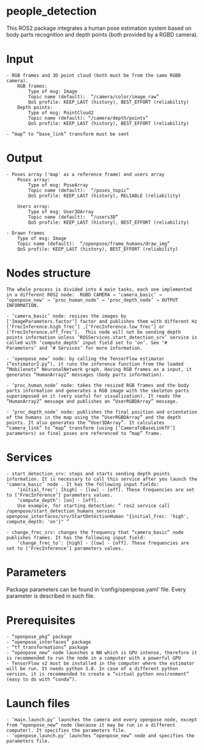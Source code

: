 # people_detection
This ROS2 package integrates a human pose estimation system based on body parts recognition and depth points (both provided by a RGBD camera).

# Input
    - RGB frames and 3D point cloud (both must be from the same RGBD camera).
	    RGB frames:
            Type of msg: Image
            Topic name (default):  “/camera/color/image_raw”
            QoS profile: KEEP_LAST (history), BEST_EFFORT (reliability)
	    Depth points:
            Type of msg: PointCloud2
            Topic name (default): “/camera/depth/points”
            QoS profile: KEEP_LAST (history), BEST_EFFORT (reliability)

    - “map” to “base_link” transform must be sent
	
# Output
    - Poses array ('map' as a reference frame) and users array
	    Poses array:
		    Type of msg: PoseArray
            Topic name (default):  “/poses_topic”
            QoS profile: KEEP_LAST (history), RELIABLE (reliability)

        Users array:
	        Type of msg: User3DArray
            Topic name (default):  “/users3D”
            QoS profile: KEEP_LAST (history), BEST_EFFORT (reliability)

    - Drawn frames
	    Type of msg: Image
        Topic name (default):  “/openpose/frame_humans/draw_img”
        QoS profile: KEEP_LAST (history), BEST_EFFORT (reliability)

# Nodes structure
    The whole process is divided into 4 main tasks, each one implemented in a different ROS2 node:  RGBD CAMERA → ‘camera_basic’ → ‘openpose_new’ → ‘proc_human_node’ → ‘proc_depth_node’ → OUTPUT INFORMATION.

    - ‘camera_basic’ node: resizes the images by ['ImageParameters.factor’] factor and publishes them with different Hz [‘FrecInference.high_frec’] ,[‘FrecInference.low_frec’] or [‘FrecInference.off_frec’].  This node will not be sending depth points information unless ‘ROSServices.start_detection_srv’ service is called with ‘compute_depth’ input field set to ‘on’. See ‘# Parameters’ and ‘# Services’ for more information.

    - ‘openpose_new’ node: by calling the TensorFlow estimator (“estimator2.py”), it runs the inference function from the loaded “Mobilenets” NeuronalNetwork graph. Having RGB frames as a input, it generates “HumanArray2” messages (body parts information).

    - ‘proc_human_node’ node: takes the resized RGB frames and the body parts information and generates a RGB image with the skeleton parts superimposed on it (very useful for visualization). It reads the “HumanArray2” message and publishes an “UserRGBDArray” message.

    - ‘proc_depth_node’ node: publishes the final position and orientation of the humans in the map using the “UserRGBDArray” and the depth points. It also generates the “User3DArray”. It calculates “camera_link” to “map” transform (using [‘CameraToBaseLinkTF’] parameters) so final poses are referenced to “map” frame.

# Services
    - start_detection_srv: stops and starts sending depth points information. It is necessary to call this service after you launch the ‘camera_basic’ node . It has the following input fields:
        ‘initial_frec’: [high] - [low] - [off]. These frequencies are set to [‘FrecInference’] parameters values.
        ‘compute_depth’: [on] - [off]. 
        Use example, for starting detection: “ ros2 service call /openpose/start_detection_humans_service openpose_interfaces/srv/StartDetectionHuman "{initial_frec: 'high', compute_depth: 'on'}" ”

    - change_frec_srv: changes the frequency that “camera_basic” node publishes frames. It has the following input field:
        ‘change_frec_to’: [high] - [low] - [off]. These frequencies are set to [‘FrecInference’] parameters values.

# Parameters
Package parameters can be found in ‘config/openpose.yaml’ file. Every parameter is described in such file.

# Prerequisites
    - “openpose_pkg” package
    - “openpose_interfaces” package
    - “tf_transformations” package
    - “openpose_new” node launches a NN which is GPU intense, therefore it is recommended to run the node in a computer with a powerful GPU
    - TensorFlow v2 must be installed in the computer where the estimator will be run. It needs python 3.8. In case of a different python version, it is recommended to create a “virtual python environment” (easy to do with “conda”).

# Launch files
    - ‘main.launch.py’ launches the camera and every openpose node, except from “openpose_new” node (because it may be run in a different computer). It specifies the parameters file.
    - ‘openpose.launch.py’ launches “openpose_new” node and specifies the parameters file.

